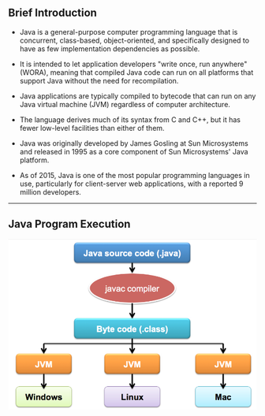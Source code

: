 ## Brief Introduction

* Java is a general-purpose computer programming language that is concurrent, class-based, object-oriented, and specifically designed to have as few implementation dependencies as possible. 

* It is intended to let application developers "write once, run anywhere" (WORA), meaning that compiled Java code can run on all platforms that support Java without the need for recompilation.
 
* Java applications are typically compiled to bytecode that can run on any Java virtual machine (JVM) regardless of computer architecture. 

* The language derives much of its syntax from C and C++, but it has fewer low-level facilities than either of them.

* Java was originally developed by James Gosling at Sun Microsystems and released in 1995 as a core component of Sun Microsystems' Java platform. 

* As of 2015, Java is one of the most popular programming languages in use, particularly for client-server web applications, with a reported 9 million developers. 

<hr>

## Java Program Execution 

![JPE](https://github.com/kaiyuean/presentation1/blob/master/resources/JavaProgramExecution.png)